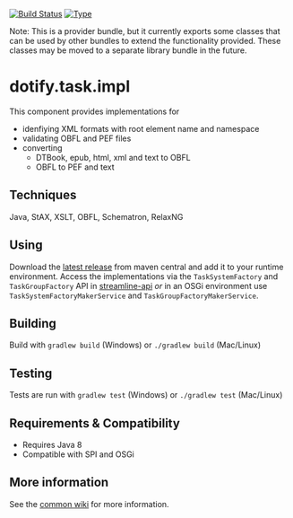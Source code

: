 [![Build Status](https://travis-ci.org/brailleapps/dotify.task.impl.svg?branch=master)](https://travis-ci.org/brailleapps/dotify.task.impl)
[![Type](https://img.shields.io/badge/type-provider_bundle-blue.svg)](https://github.com/brailleapps/wiki/wiki/Types)

Note: This is a provider bundle, but it currently exports some classes that can be used by other bundles to extend the functionality
provided. These classes may be moved to a separate library bundle in the future.

# dotify.task.impl #
This component provides implementations for
* idenfiying XML formats with root element name and namespace
* validating OBFL and PEF files
* converting
  - DTBook, epub, html, xml and text to OBFL
  - OBFL to PEF and text

## Techniques ##
Java, StAX, XSLT, OBFL, Schematron, RelaxNG

## Using ##
Download the [latest release](http://search.maven.org/#search%7Cga%7C1%7Cg%3A%22org.daisy.dotify%22%20%20a%3A%22dotify.task.impl%22) from maven central and add it to your runtime environment.
Access the implementations via the `TaskSystemFactory` and `TaskGroupFactory` API in [streamline-api](http://search.maven.org/#search%7Cgav%7C1%7Cg%3A%22org.daisy.streamline%22%20AND%20a%3A%22streamline-api%22) _or_ in an OSGi environment use `TaskSystemFactoryMakerService` and `TaskGroupFactoryMakerService`.

## Building ##
Build with `gradlew build` (Windows) or `./gradlew build` (Mac/Linux)

## Testing ##
Tests are run with `gradlew test` (Windows) or `./gradlew test` (Mac/Linux)

## Requirements & Compatibility ##
- Requires Java 8
- Compatible with SPI and OSGi

## More information ##
See the [common wiki](https://github.com/brailleapps/wiki/wiki) for more information.
